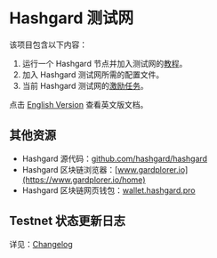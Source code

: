 # Hashgard 测试网

该项目包含以下内容：

1. 运行一个 Hashgard 节点并加入测试网的[教程](./docs_CN/README.md)。
2. 加入 Hashgard 测试网所需的配置文件。
3. 当前 Hashgard 测试网的[激励任务](<https://github.com/hashgard/testnets/tree/master/sif_CN/sif-4000>)。

点击 [English Version](./README.md) 查看英文版文档。

## 其他资源

- Hashgard 源代码：[github.com/hashgard/hashgard](https://github.com/hashgard/hashgard)
- Hashgard 区块链浏览器：[www.gardplorer.io](https://www.gardplorer.io/home)
- Hashgard 区块链网页钱包：[wallet.hashgard.pro](https://wallet.hashgard.pro/)

## Testnet 状态更新日志

详见：[Changelog](./CHANGELOG.md)

